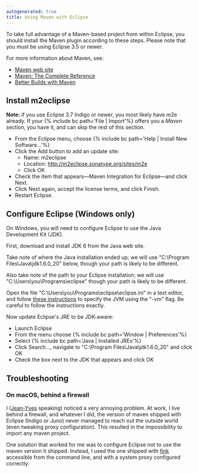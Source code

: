 ```yaml
---
autogenerated: true
title: Using Maven with Eclipse
---
```


To take full advantage of a Maven-based project from within Eclipse, you should install the Maven plugin according to these steps. Please note that you must be using Eclipse 3.5 or newer.

For more information about Maven, see:

-   [Maven web site](http://maven.apache.org/)
-   [Maven: The Complete Reference](http://www.sonatype.com/books/mvnref-book/reference/public-book.html)
-   [Better Builds with Maven](http://www.maestrodev.com/better-builds-with-maven/0-about-this-guide)

## Install m2eclipse

**Note:** if you use Eclipse 3.7 Indigo or newer, you most likely have m2e already. If your {% include bc path='File | Import'%} offers you a *Maven* section, you have it, and can skip the rest of this section.

-   From the Eclipse menu, choose {% include bc path='Help | Install New Software...'%}
-   Click the Add button to add an update site:
    -   Name: m2eclipse
    -   Location: http://m2eclipse.sonatype.org/sites/m2e
    -   Click OK
-   Check the item that appears—Maven Integration for Eclipse—and click Next.
-   Click Next again, accept the license terms, and click Finish.
-   Restart Eclipse.

## Configure Eclipse (Windows only)

On Windows, you will need to configure Eclipse to use the Java Development Kit (JDK).

First, download and install JDK 6 from the Java web site.

Take note of where the Java installation ended up; we will use "C:\\Program Files\\Java\\jdk1.6.0\_20" below, though your path is likely to be different.

Also take note of the path to your Eclipse installation; we will use "C:\\Users\\you\\Programs\\eclipse" though your path is likely to be different.

Open the file "C:\\Users\\you\\Programs\\eclipse\\eclipse.ini" in a text editor, and follow [these instructions](http://wiki.eclipse.org/Eclipse.ini#specifying-the-jvm) to specify the JVM using the "-vm" flag. Be careful to follow the instructions exactly.

Now update Eclipse's JRE to be JDK-aware:

-   Launch Eclipse
-   From the menu choose {% include bc path='Window | Preferences'%}
-   Select {% include bc path='Java | Installed JREs'%}
-   Click Search..., navigate to "C:\\Program Files\\Java\\jdk1.6.0\_20" and click OK
-   Check the box next to the JDK that appears and click OK

## Troubleshooting

### On macOS, behind a firewall

I ([Jean-Yves](/people/tinevez) speaking) noticed a very annoying problem. At work, I live behind a firewall, and whatever I did, the version of maven shipped with Eclipse (Indigo or Juno) never managed to reach out the outside world (even tweaking proxy configuration). This resulted in the impossibility to import any maven project.

One solution that worked for me was to configure Eclipse not to use the maven version it shipped. Instead, I used the one shipped with [fink](http://pdb.finkproject.org/pdb/package.php/maven) accessible from the command line, and with a system proxy configured correctly.
